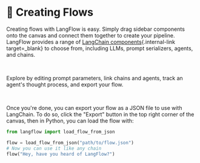 # 🎨 Creating Flows

Creating flows with LangFlow is easy. Simply drag sidebar components onto the canvas and connect them together to create your pipeline. LangFlow provides a range of [LangChain components](https://langchain.readthedocs.io/en/latest/reference.html){.internal-link target=_blank} to choose from, including LLMs, prompt serializers, agents, and chains.

<br>

Explore by editing prompt parameters, link chains and agents, track an agent's thought process, and export your flow.

<br>

Once you're done, you can export your flow as a JSON file to use with LangChain.
To do so, click the "Export" button in the top right corner of the canvas, then
in Python, you can load the flow with:

``` py
from langflow import load_flow_from_json

flow = load_flow_from_json("path/to/flow.json")
# Now you can use it like any chain
flow("Hey, have you heard of LangFlow?")
```